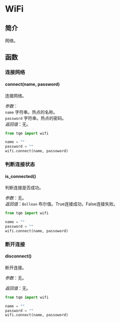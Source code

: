 # WiFi

## 简介

网络。

## 函数

### 连接网络

#### connect(name, password)

连接网络。<br>

*参数*：<br>
`name` 字符串。热点的名称。<br>
`password` 字符串。热点的密码。<br>
*返回值*：无。

```py
from tqm import wifi

name = ""
password = ""
wifi.connect(name, passoword)

```

### 判断连接状态

#### is_connected()

判断连接是否成功。

*参数*：无。<br>
*返回值*：`Bollean` 布尔值。True连接成功，False连接失败。

```py
from tqm import wifi

name = ""
password = ""
wifi.connect(name, passoword)
```

### 断开连接

#### disconnect()

断开连接。

*参数*：无。

*返回值*：无。

```py
from tqm import wifi

name = ""
password = ""
wifi.connect(name, passoword)
```
